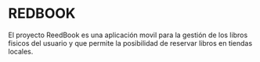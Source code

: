


# REDBOOK

El proyecto ReedBook es una aplicación movil para la gestión de los libros fisicos del usuario y que permite la posibilidad de reservar libros en tiendas locales. 
